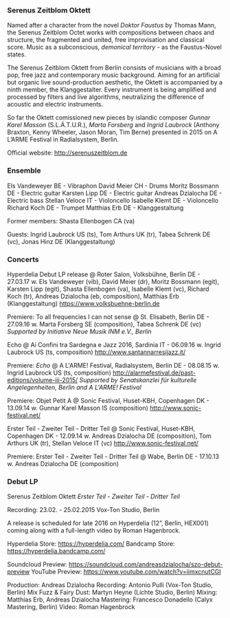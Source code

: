 ### Serenus Zeitblom Oktett

Named after a character from the novel *Doktor Faustus* by Thomas Mann, the Serenus Zeitblom Octet works with compositions between chaos and structure, the fragmented and united, free improvisation and classical score. Music as a subconscious, *demonical territory* - as the Faustus-Novel states.

The Serenus Zeitblom Oktett from Berlin consists of musicians with a broad pop, free jazz and contemporary music background. Aiming for an artificial but organic live sound-production aesthetic, the Oktett is accompanied by a ninth member, the Klanggestalter. Every instrument is being amplified and processed by filters and live algorithms, neutralizing the difference of acoustic and electric instruments.

So far the Oktett comissioned new pieces by islandic composer *Gunnar Karel Masson* (S.L.Á.T.U.R.), *Marta Forsberg* and *Ingrid Laubrock* (Anthony Braxton, Kenny Wheeler, Jason Moran, Tim Berne) presented in 2015 on A L’ARME Festival in Radialsystem, Berlin.

Official website: http://serenuszeitblom.de

### Ensemble

Els Vandeweyer BE - Vibraphon
David Meier CH - Drums
Moritz Bossmann DE - Electric guitar
Karsten Lipp DE - Electric guitar
Andreas Dzialocha DE - Electric bass
Stellan Veloce IT - Violoncello
Isabelle Klemt DE - Violoncello
Richard Koch DE - Trumpet
Matthias Erb DE - Klanggestaltung

Former members: Shasta Ellenbogen CA (va)

Guests: Ingrid Laubrock US (ts), Tom Arthurs UK (tr), Tabea Schrenk DE (vc), Jonas Hinz DE (Klanggestaltung)

### Concerts

Hyperdelia Debut LP release @ Roter Salon, Volksbühne, Berlin DE - 27.03.17
w. Els Vandeweyer (vib), David Meier (dr), Moritz Bossmann (egit), Karsten Lipp (egit), Shasta Ellenbogen (va), Isabelle Klemt (vc), Richard Koch (tr), Andreas Dzialocha (eb, composition), Matthias Erb (Klanggestaltung) https://www.volksbuehne-berlin.de

Premiere: To all frequencies I can not sense @ St. Elisabeth, Berlin DE - 27.09.16
w. Marta Forsberg SE (composition), Tabea Schrenk DE (vc)
*Supported by Initiative Neue Musik INM e.V., Berlin*

Echo @ Ai Confini tra Sardegna e Jazz 2016, Sardinia IT - 06.09.16
w. Ingrid Laubrock US (ts, composition) http://www.santannarresijazz.it/

Premiere: *Echo* @ A L'ARME! Festival, Radialsystem, Berlin DE - 08.08.15
w. Ingrid Laubrock US (ts, composition) http://alarmefestival.de/past-editions/volume-iii-2015/
*Supported by Senatskanzlei für kulturelle Angelegenheiten, Berlin and A L'ARME! Festival*

Premiere: Objet Petit A @ Sonic Festival, Huset-KBH, Copenhagen DK - 13.09.14
w. Gunnar Karel Masson IS (composition) http://www.sonic-festival.net/

Erster Teil - Zweiter Teil - Dritter Teil @ Sonic Festival, Huset-KBH, Copenhagen DK - 12.09.14
w. Andreas Dzialocha DE (composition), Tom Arthurs UK (tr), Stellan Veloce IT (vc) http://www.sonic-festival.net/

Premiere: Erster Teil - Zweiter Teil - Dritter Teil @ Wabe, Berlin DE - 17.10.13
w. Andreas Dzialocha DE (composition)

### Debut LP

Serenus Zeitblom Oktett
*Erster Teil - Zweiter Teil - Dritter Teil*

Recording: 23.02. - 25.02.2015 Vox-Ton Studio, Berlin

A release is scheduled for late 2016 on Hyperdelia (12”, Berlin, HEX001) coming along with a full-length video by Roman Hagenbrock.

Hyperdelia Store: https://hyperdelia.com/
Bandcamp Store: https://hyperdelia.bandcamp.com/

Soundcloud Preview: https://soundcloud.com/andreasdzialocha/szo-debut-preview
YouTube Preview: https://www.youtube.com/watch?v=iimxcnutCGI

Production: Andreas Dzialocha
Recording: Antonio Pulli (Vox-Ton Studio, Berlin)
Mix Fuzz & Fairy Dust: Martyn Heyne (Lichte Studio, Berlin)
Mixing: Matthias Erb, Andreas Dzialocha
Mastering: Francesco Donadello (Calyx Mastering, Berlin)
Video: Roman Hagenbrock
